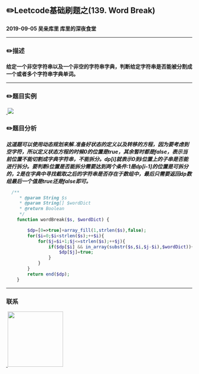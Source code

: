 ## :pencil2:Leetcode基础刷题之(139. Word Break)
**2019-09-05 吴亲库里 库里的深夜食堂**
****
### :pencil2:描述
**给定一个非空字符串以及一个非空的字符串字典，判断给定字符串是否能被分割成一个或者多个字符串字典单词。**
****
### :pencil2:题目实例
<a href="https://github.com/wuqinqiang/">
​    <img src="https://github.com/wuqinqiang/Lettcode-php/blob/master/images/139.png">
</a> 

### :pencil2:题目分析
***这道题可以使用动态规划来解.准备好状态的定义以及转移的方程，因为要考虑到空字符，所以定义状态方程的时候0的位置是true，其余暂时都是false，表示当前位置不能切割成字典字符串，不能拆分。dp[i]就表示0到i位置上的子串是否能进行拆分。要判断i位置是否能拆分需要达到两个条件:1是dp[i-1]的位置是可拆分的，2是在字典中寻找截取之后的字符串是否存在于数组中，最后只需要返回dp数组最后一个值是true还是false即可。***

```php
  /**
     * @param String $s
     * @param String[] $wordDict
     * @return Boolean
     */
    function wordBreak($s, $wordDict) {

        $dp=[0=>true]+array_fill(1,strlen($s),false);
        for($i=0;$i<strlen($s);++$i){
            for($j=$i+1;$j<=strlen($s);++$j){
                if($dp[$i] && in_array(substr($s,$i,$j-$i),$wordDict)){
                    $dp[$j]=true;
                }
            }
        }
        return end($dp);
    }

```
****

### 联系

<a href="https://github.com/wuqinqiang/">
​    <img src="https://github.com/wuqinqiang/Lettcode-php/blob/master/qrcode_for_gh_c194f9d4cdb1_430.jpg" width="150px" height="150px">
</a> 
   
    
    
    

